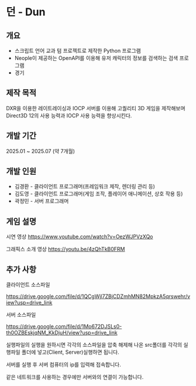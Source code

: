 # 던 - Dun

## 개요
+ 스크립트 언어 교과 텀 프로젝트로 제작한 Python 프로그램
+ Neople이 제공하는 OpenAPI를 이용해 유저 캐릭터의 정보를 검색하는 검색 프로그램
+ 경기 

## 제작 목적
DXR을 이용한 레이트레이싱과 IOCP 서버를 이용해 고퀄리티 3D 게임을 제작해보며 Direct3D 12의 사용 능력과 IOCP 사용 능력을 향상시킨다.

## 개발 기간
2025.01 ~ 2025.07 (약 7개월)
## 개발 인원
+ 김경환 - 클라이언트 프로그래머(프레임워크 제작, 렌더링 관리 등)
+ 김도영 - 클라이언트 프로그래머(게임 조작, 플레이어 애니메이션, 상호 작용 등)
+ 곽정민 - 서버 프로그래머
## 게임 설명
시연 영상 https://www.youtube.com/watch?v=OezWJPVzXQo

그래픽스 소개 영상 https://youtu.be/4zQhTkB0FRM

## 추가 사항
클라이언트 소스파일

https://drive.google.com/file/d/1QCgWjl7ZBjCDZmhMN82MpkzA5qrswehr/view?usp=drive_link

서버 소스파일

https://drive.google.com/file/d/1Mo672DJSLs0-th0OZBEskjqNM_KkDjuH/view?usp=drive_link

실행파일의 실행을 원하시면 각각의 소스파일을 압축 해제해 나온 src폴더를 각각의 실행파일 폴더에 넣고(Client, Server)실행하면 됩니다.

서버를 실행 후 서버 컴퓨터의 ip를 입력해 접속합니다.

같은 네트워크를 사용하는 경우에만 서버와의 연결이 가능합니다.
